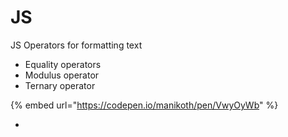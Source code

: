 # JS

JS Operators for formatting text

* Equality operators
* Modulus operator
* Ternary operator

{% embed url="https://codepen.io/manikoth/pen/VwyOyWb" %}

*

